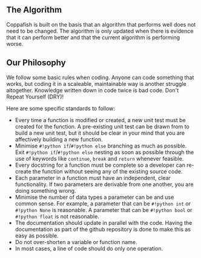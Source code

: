 ## The Algorithm

Coppafish is built on the basis that an algorithm that performs well does not need to be changed. The algorithm is only 
updated when there is evidence that it can perform better and that the current algorithm is performing worse.

## Our Philosophy

We follow some basic rules when coding. Anyone can code something that works, but coding it in a scaleable, 
maintainable way is another struggle altogether. Knowledge written down in code twice is bad code. Don't Repeat 
Yourself (DRY)!

Here are some specific standards to follow:

* Every time a function is modified or created, a new unit test must be created for the function. A pre-existing unit 
test can be drawn from to build a new unit test, but it should be clear in your mind that you are affectively building 
a new function.
* Minimise `#!python if`/`#!python else` branching as much as possible. Exit `#!python if`/`#!python else` nesting as 
soon as possible through the use of keywords like `continue`, `break` and `return` whenever feasible.
* Every docstring for a function must be complete so a developer can re-create the function without seeing any of the 
existing source code.
* Each parameter in a function must have an independent, clear functionality. If two parameters are derivable from 
one another, you are doing something wrong.
* Minimise the number of data types a parameter can be and use common sense. For example, a parameter that can be 
`#!python int` or `#!python None` is reasonable. A parameter that can be `#!python bool` or `#!python float` is not 
reasonable.
* The documentation should update in parallel with the code. Having the documentation as part of the github repository 
is done to make this as easy as possible. 
* Do not over-shorten a variable or function name.
* In most cases, a line of code should do only one operation.
